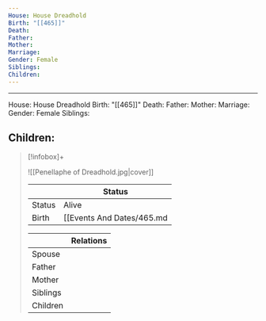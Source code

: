 ```yaml
---
House: House Dreadhold
Birth: "[[465]]"
Death: 
Father: 
Mother: 
Marriage: 
Gender: Female
Siblings: 
Children: 
---
```

---
House: House Dreadhold
Birth: "[[465]]"
Death:
Father: 
Mother:
Marriage:
Gender: Female
Siblings:

Children: 
---

 >[!infobox]+
 >
 >![[Penellaphe of Dreadhold.jpg|cover]]
 >
 >|| Status   |
> | ---- | ---- |
> |Status| Alive|
> |Birth|[[Events And Dates/465.md|465]] <small>(Age 20)</small>  |
>
>||Relations |
>|--|--------|
>|Spouse|  |
>|Father|  |
>|Mother|  |
>|Siblings||
>|Children||
>

